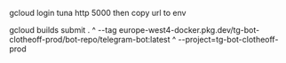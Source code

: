 gcloud login 
tuna http 5000
then copy url to env

gcloud builds submit . ^
    --tag europe-west4-docker.pkg.dev/tg-bot-clotheoff-prod/bot-repo/telegram-bot:latest ^
    --project=tg-bot-clotheoff-prod

